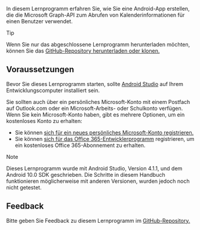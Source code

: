 <!-- markdownlint-disable MD002 MD041 -->

In diesem Lernprogramm erfahren Sie, wie Sie eine Android-App erstellen, die die Microsoft Graph-API zum Abrufen von Kalenderinformationen für einen Benutzer verwendet.

> [!TIP]
> Wenn Sie nur das abgeschlossene Lernprogramm herunterladen möchten, können Sie das [GitHub-Repository herunterladen oder klonen.](https://github.com/microsoftgraph/msgraph-training-android)

## <a name="prerequisites"></a>Voraussetzungen

Bevor Sie dieses Lernprogramm starten, sollte [Android Studio](https://developer.android.com/studio/) auf Ihrem Entwicklungscomputer installiert sein.

Sie sollten auch über ein persönliches Microsoft-Konto mit einem Postfach auf Outlook.com oder ein Microsoft-Arbeits- oder Schulkonto verfügen. Wenn Sie kein Microsoft-Konto haben, gibt es mehrere Optionen, um ein kostenloses Konto zu erhalten:

- Sie können [sich für ein neues persönliches Microsoft-Konto registrieren.](https://signup.live.com/signup?wa=wsignin1.0&rpsnv=12&ct=1454618383&rver=6.4.6456.0&wp=MBI_SSL_SHARED&wreply=https://mail.live.com/default.aspx&id=64855&cbcxt=mai&bk=1454618383&uiflavor=web&uaid=b213a65b4fdc484382b6622b3ecaa547&mkt=E-US&lc=1033&lic=1)
- Sie können [sich für das Office 365-Entwicklerprogramm](https://developer.microsoft.com/office/dev-program) registrieren, um ein kostenloses Office 365-Abonnement zu erhalten.

> [!NOTE]
> Dieses Lernprogramm wurde mit Android Studio, Version 4.1.1, und dem Android 10.0 SDK geschrieben. Die Schritte in diesem Handbuch funktionieren möglicherweise mit anderen Versionen, wurden jedoch noch nicht getestet.

## <a name="feedback"></a>Feedback

Bitte geben Sie Feedback zu diesem Lernprogramm im [GitHub-Repository.](https://github.com/microsoftgraph/msgraph-training-android)
